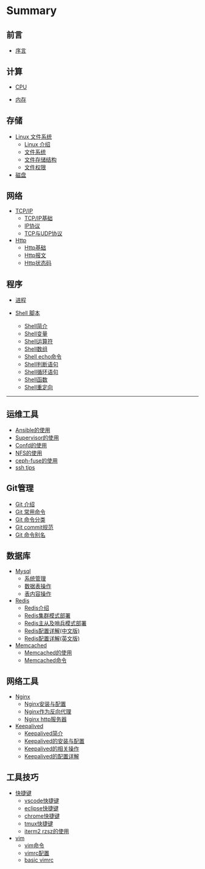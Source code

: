# Summary

## 前言

* [序言](README.md)

## 计算

* [CPU]() 

* [内存]() 


## 存储

* [Linux 文件系统]()
    * [Linux 介绍](file/linux-introduction.md)
    * [文件系统](file/linux-file-system.md)
    * [文件存储结构](file/linux-file-storage.md)
    * [文件权限](file/linux-file-permission.md)
* [磁盘]()


## 网络

* [TCP/IP]()
    * [TCP/IP基础](tcpip/tcpip-basics.md) 
    * [IP协议](tcpip/ip.md) 
    * [TCP与UDP协议](tcpip/tcp-udp.md) 
* [Http]()    
    * [Http基础](tcpip/http-basics.md)
    * [Http报文](tcpip/http-message.md) 
    * [Http状态码](tcpip/http-code.md)  

## 程序

* [进程]()

* [Shell 脚本]()
    * [Shell简介](shell/shell-introduction.md) 
    * [Shell变量](shell/shell-var.md) 
    * [Shell运算符](shell/shell-char.md) 
    * [Shell数组](shell/shell-array.md) 
    * [Shell echo命令](shell/shell-echo.md) 
    * [Shell判断语句](shell/shell-if.md) 
    * [Shell循环语句](shell/shell-loop.md) 
    * [Shell函数](shell/shell-function.md) 
    * [Shell重定向](shell/shell-stdout.md) 

---

## 运维工具

* [Ansible的使用](tools/ansible-usage.md)
* [Supervisor的使用](tools/supervisor-usage.md)
* [Confd的使用](tools/confd-usage.md)
* [NFS的使用](tools/nfs-usage.md)
* [ceph-fuse的使用](tools/ceph-fuse.md)
* [ssh tips](tools/ssh-tips.md)

## Git管理

* [Git 介绍](git/git.md) 
* [Git 常用命令](git/git-common-cmd.md) 
* [Git 命令分类](git/git-commands.md) 
* [Git commit规范](git/git-commit-msg.md) 
* [Git 命令别名](git/git-alias-zsh.md) 

## 数据库

* [Mysql]()
    * [系统管理](mysql/system-manage.md) 
    * [数据表操作](mysql/table-operation.md) 
    * [表内容操作](mysql/curd-commands.md) 
* [Redis]()
    * [Redis介绍](redis/redis-introduction.md) 
    * [Redis集群模式部署](redis/redis-cluster.md) 
    * [Redis主从及哨兵模式部署](redis/redis-sentinel.md) 
    * [Redis配置详解(中文版)](redis/redis-conf-cn.md) 
    * [Redis配置详解(英文版)](redis/redis-conf-en.md) 
* [Memcached]()
    * [Memcached的使用](memcached/memcached.md) 
    * [Memcached命令](memcached/memcached-cmd.md) 

## 网络工具

* [Nginx]()
    * [Nginx安装与配置](nginx/install-nginx.md) 
    * [Nginx作为反向代理](nginx/nginx-proxy.md) 
    * [Nginx http服务器](nginx/nginx-http.md) 
* [Keepalived]()
    * [Keepalived简介](keepalived/keepalived-introduction.md) 
    * [Keepalived的安装与配置](keepalived/install-keepalived.md) 
    * [Keepalived的相关操作](keepalived/keepalived-operation.md) 
    * [Keepalived的配置详解](keepalived/keepalived-conf.md) 

## 工具技巧

* [快捷键]()
    * [vscode快捷键](keymap/vscode-keymap.md)
    * [eclipse快捷键](keymap/eclipse-keymap.md)
    * [chrome快捷键](keymap/chrome-keymap.md)
    * [tmux快捷键](keymap/tmux-keymap.md)
    * [iterm2 rzsz的使用](keymap/iterm2-rzsz.md)
* [vim]()
    * [vim命令](vim/vim-keymap.md) 
    * [vimrc配置](vim/vimrc-cn.md) 
    * [basic vimrc](vim/basic-vimrc.md) 
